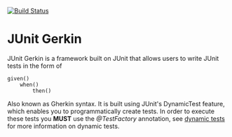 [![Build Status](https://github.com/eyfout/junit-gherkin/workflows/Java%20CI/badge.svg)](https://github.com/eyfout/junit-gherkin/actions)

# JUnit Gerkin

JUnit Gerkin is a framework built on JUnit that allows users to write JUnit tests in the form of

```
given()
    when()
        then()
```

Also known as Gherkin syntax. It is built using JUnit's DynamicTest feature, which enables
you to programmatically create tests. In order to execute these tests
you **MUST** use the *@TestFactory* annotation,
see [dynamic tests](https://junit.org/junit5/docs/current/user-guide/#writing-tests-dynamic-tests)
for more information on dynamic tests.
